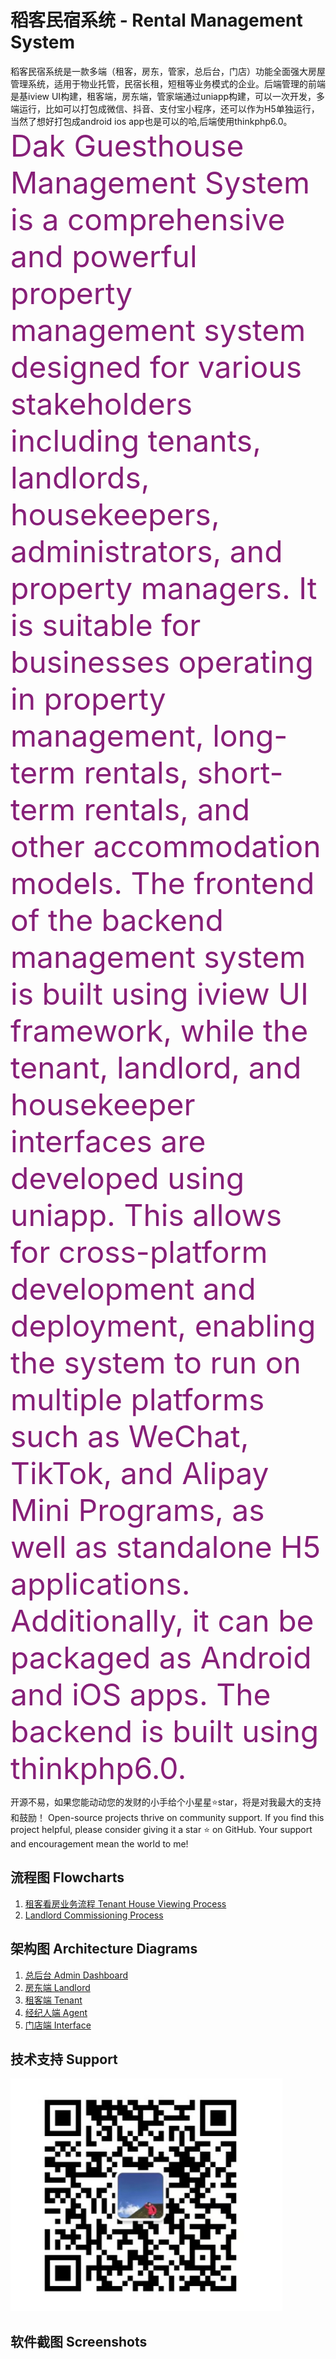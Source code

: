 # 稻客民宿系统 - Rental Management System
稻客民宿系统是一款多端（租客，房东，管家，总后台，门店）功能全面强大房屋管理系统，适用于物业托管，民宿长租，短租等业务模式的企业。后端管理的前端是基iview UI构建，租客端，房东端，管家端通过uniapp构建，可以一次开发，多端运行，比如可以打包成微信、抖音、支付宝小程序，还可以作为H5单独运行，当然了想好打包成android ios app也是可以的哈,后端使用thinkphp6.0。
<font color= #871F78 size=12>
Dak Guesthouse Management System is a comprehensive and powerful property management system designed for various stakeholders including tenants, landlords, housekeepers, administrators, and property managers. It is suitable for businesses operating in property management, long-term rentals, short-term rentals, and other accommodation models.
The frontend of the backend management system is built using iview UI framework, while the tenant, landlord, and housekeeper interfaces are developed using uniapp. This allows for cross-platform development and deployment, enabling the system to run on multiple platforms such as WeChat, TikTok, and Alipay Mini Programs, as well as standalone H5 applications. Additionally, it can be packaged as Android and iOS apps. The backend is built using thinkphp6.0.
</font>

开源不易，如果您能动动您的发财的小手给个小星星⭐star，将是对我最大的支持和鼓励！
Open-source projects thrive on community support. If you find this project helpful, please consider giving it a star ⭐️ on GitHub. Your support and encouragement mean the world to me!

## 流程图 Flowcharts
1.  [租客看房业务流程 Tenant House Viewing Process]()
2.  [Landlord Commissioning Process]()

## 架构图 Architecture Diagrams
1.  [总后台 Admin Dashboard]()
2.  [房东端 Landlord]()
3.  [租客端 Tenant ]()
4.  [经纪人端 Agent]()
5.  [门店端 Interface]()

## 技术支持 Support

![输入图片说明](screenshot/rrrrimage.png)

## 软件截图 Screenshots



